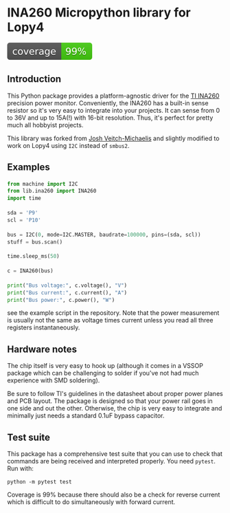 # INA260 Micropython library for Lopy4
![coverage](coverage.svg)
## Introduction

This Python package provides a platform-agnostic driver for the [TI INA260](https://www.ti.com/product/INA260) precision power monitor. Conveniently, the INA260 has a built-in sense resistor so it's very easy to integrate into your projects. It can sense from 0 to 36V and up to 15A(!) with 16-bit resolution. Thus, it's perfect for pretty much all hobbyist projects.

This library was forked from [Josh Veitch-Michaelis](https://github.com/jveitchmichaelis) and slightly modified to work on Lopy4 using `I2C` instead of `smbus2`.  

## Examples
```python
from machine import I2C
from lib.ina260 import INA260
import time

sda = 'P9'
scl = 'P10'

bus = I2C(0, mode=I2C.MASTER, baudrate=100000, pins=(sda, scl))
stuff = bus.scan()

time.sleep_ms(50)

c = INA260(bus)

print("Bus voltage:", c.voltage(), "V")
print("Bus current:", c.current(), "A")
print("Bus power:", c.power(), "W")
```

see the example script in the repository. Note that the power measurement is usually not the same as voltage times current unless you read all three registers instantaneously.

## Hardware notes

The chip itself is very easy to hook up (although it comes in a VSSOP package which can be challenging to solder if you've not had much experience with SMD soldering).

Be sure to follow TI's guidelines in the datasheet about proper power planes and PCB layout. The package is designed so that your power rail goes in one side and out the other. Otherwise, the chip is very easy to integrate and minimally just needs a standard 0.1uF bypass capacitor.

## Test suite

This package has a comprehensive test suite that you can use to check that commands are being received and interpreted properly. You need `pytest`. Run with:

```
python -m pytest test
```

Coverage is 99% because there should also be a check for reverse current which is difficult to do simultaneously with forward current.

